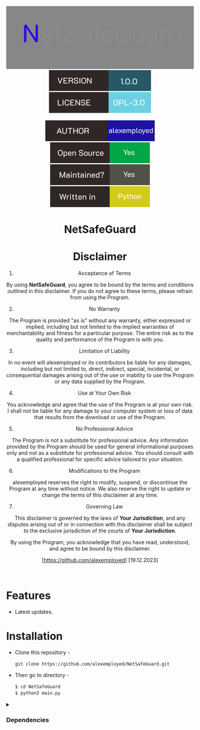 <div align="center">
  <img src="https://raw.githubusercontent.com/alexemployed/NetSafeGuard/main/.github/misc/LOGO.png"></img><br>
  <img src="https://raw.githubusercontent.com/alexemployed/NetListenPro/251fa55d4240c6d106c5275b3d849e12e19456e2/.github/misc/VERSION.svg"></img>
  <img src="https://raw.githubusercontent.com/alexemployed/NetSafeGuard/cc2efa5c30d523c68d276d7a2e297b4da6ea77fa/.github/misc/LICENSE.svg"></img><br><br>
  <img src="https://raw.githubusercontent.com/alexemployed/NetSafeGuard/cc2efa5c30d523c68d276d7a2e297b4da6ea77fa/.github/misc/AUTHOR.svg"></img>
  <img src="https://raw.githubusercontent.com/alexemployed/NetSafeGuard/cc2efa5c30d523c68d276d7a2e297b4da6ea77fa/.github/misc/Open%20source.svg"></img>
  <img src="https://raw.githubusercontent.com/alexemployed/NetSafeGuard/cc2efa5c30d523c68d276d7a2e297b4da6ea77fa/.github/misc/Maintained.svg"></img>
  <img src="https://raw.githubusercontent.com/alexemployed/NetSafeGuard/cc2efa5c30d523c68d276d7a2e297b4da6ea77fa/.github/misc/Written%20in.svg"></img>


  # NetSafeGuard
  # Disclaimer
1. Acceptance of Terms

By using **NetSafeGuard**, you agree to be bound by the terms and conditions outlined in this disclaimer. If you do not agree to these terms, please refrain from using the Program.

2. No Warranty

The Program is provided "as is" without any warranty, either expressed or implied, including but not limited to the implied warranties of merchantability and fitness for a particular purpose. The entire risk as to the quality and performance of the Program is with you.

3. Limitation of Liability

In no event will alexemployed or its contributors be liable for any damages, including but not limited to, direct, indirect, special, incidental, or consequential damages arising out of the use or inability to use the Program or any data supplied by the Program.

4. Use at Your Own Risk

You acknowledge and agree that the use of the Program is at your own risk. I shall not be liable for any damage to your computer system or loss of data that results from the download or use of the Program.

5. No Professional Advice

The Program is not a substitute for professional advice. Any information provided by the Program should be used for general informational purposes only and not as a substitute for professional advice. You should consult with a qualified professional for specific advice tailored to your situation.

6. Modifications to the Program

alexemployed reserves the right to modify, suspend, or discontinue the Program at any time without notice. We also reserve the right to update or change the terms of this disclaimer at any time.

7. Governing Law

This disclaimer is governed by the laws of **Your Jurisdiction**, and any disputes arising out of or in connection with this disclaimer shall be subject to the exclusive jurisdiction of the courts of **Your Jurisdiction**.

By using the Program, you acknowledge that you have read, understood, and agree to be bound by this disclaimer.

[https://github.com/alexemployed]
[19.12.2023]
</div><br>

# Features
* Latest updates.

# Installation
* Clone this repository -
  ```git
  git clone https://github.com/alexemployed/NetSafeGuard.git
  ```
* Then go to directory -
  ```zsh
  $ cd NetSafeGuard
  $ python3 main.py
  ```

<details>
  <summary><h3>Dependencies</h3></summary>

<b>NetListenerPro</b> requires following programs to run properly - 
- `asyncio`
- `os`
- `configparser`
- `subprocess`
- `collections`
- `re`

> All the dependencies will be installed automatically when you run **NetListenerPro** for the first time.
</details>
</div>
